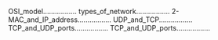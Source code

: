 OSI_model.................
types_of_network.................
2-MAC_and_IP_address.................
UDP_and_TCP.................
TCP_and_UDP_ports.................
TCP_and_UDP_ports.................
